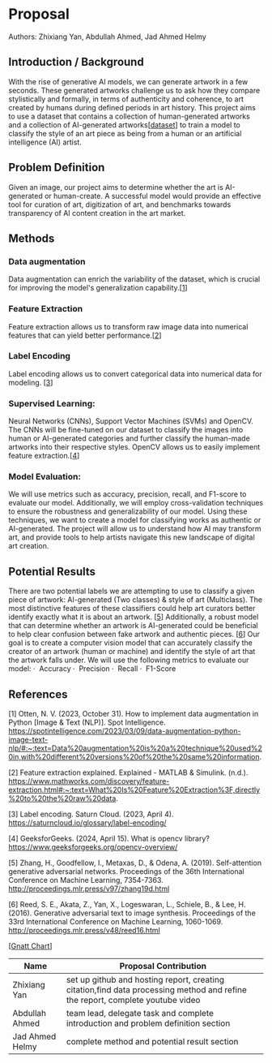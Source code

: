 # Proposal

Authors: Zhixiang Yan, Abdullah Ahmed, Jad Ahmed Helmy

## Introduction / Background

With the rise of generative AI models, we can generate artwork in a few seconds. These generated artworks challenge us to ask how they compare stylistically and formally, in terms of authenticity and coherence, to art created by humans during defined periods in art history. This project aims to use a dataset that contains a collection of human-generated artworks and a collection of AI-generated artworks[[dataset](https://www.kaggle.com/datasets/superpotato9/dalle-recognition-dataset?select=real)] to train a model to classify the style of an art piece as being from a human or an artificial intelligence (AI) artist.

## Problem Definition

Given an image, our project aims to determine whether the art is AI-generated or human-create. A successful model would provide an effective tool for curation of art, digitization of art, and benchmarks towards transparency of AI content creation in the art market.

## Methods

### Data augmentation

Data augmentation can enrich the variability of the dataset, which is crucial for improving the model's generalization capability.[[1](https://spotintelligence.com/2023/03/09/data-augmentation-python-image-text-nlp/#:~:text=Data%20augmentation%20is%20a%20technique%20used%20in,with%20different%20versions%20of%20the%20same%20information.)]

### Feature Extraction

Feature extraction allows us to transform raw image data into numerical features that can yield better performance.[[2](https://www.mathworks.com/discovery/feature-extraction.html#:~:text=What%20Is%20Feature%20Extraction%3F,directly%20to%20the%20raw%20data.)]

### Label Encoding

Label encoding allows us to convert categorical data into numerical data for modeling. [[3](https://saturncloud.io/glossary/label-encoding/)] 

### Supervised Learning:

Neural Networks (CNNs), Support Vector Machines (SVMs) and OpenCV. The CNNs will be fine-tuned on our dataset to classify the images into human or AI-generated categories and further classify the human-made artworks into their respective styles. OpenCV allows us to easily implement feature extraction.[[4](https://www.geeksforgeeks.org/opencv-overview/)]

### Model Evaluation:
We will use metrics such as accuracy, precision, recall, and F1-score to evaluate our model. Additionally, we will employ cross-validation techniques to ensure the robustness and generalizability of our model.
Using these techniques, we want to create a model for classifying works as authentic or AI-generated. The project will allow us to understand how AI may transform art, and provide tools to help artists navigate this new landscape of digital art creation.

## Potential Results

There are two potential labels we are attempting to use to classify a given piece of artwork: AI-generated (Two classes) & style of art (Multiclass). The most distinctive features of these classifiers could help art curators better identify exactly what it is about an artwork. [[5](http://proceedings.mlr.press/v97/zhang19d.html)]
Additionally, a robust model that can determine whether an artwork is AI-generated could be beneficial to help clear confusion between fake artwork and authentic pieces. [[6](http://proceedings.mlr.press/v48/reed16.html)]
Our goal is to create a computer vision model that can accurately classify the creator of an artwork (human or machine) and identify the style of art that the artwork falls under.
We will use the following metrics to evaluate our model:
·  	Accuracy
·  	Precision
·  	Recall
·  	F1-Score

## References

[1] Otten, N. V. (2023, October 31). How to implement data augmentation in Python [Image & Text (NLP)]. Spot Intelligence. https://spotintelligence.com/2023/03/09/data-augmentation-python-image-text-nlp/#:~:text=Data%20augmentation%20is%20a%20technique%20used%20in,with%20different%20versions%20of%20the%20same%20information. 

[2] Feature extraction explained. Explained - MATLAB & Simulink. (n.d.). https://www.mathworks.com/discovery/feature-extraction.html#:~:text=What%20Is%20Feature%20Extraction%3F,directly%20to%20the%20raw%20data.

[3] Label encoding. Saturn Cloud. (2023, April 4). https://saturncloud.io/glossary/label-encoding/

[4] GeeksforGeeks. (2024, April 15). What is opencv library? https://www.geeksforgeeks.org/opencv-overview/

[5] Zhang, H., Goodfellow, I., Metaxas, D., & Odena, A. (2019). Self-attention generative adversarial networks. Proceedings of the 36th International Conference on Machine Learning, 7354-7363. http://proceedings.mlr.press/v97/zhang19d.html

[6] Reed, S. E., Akata, Z., Yan, X., Logeswaran, L., Schiele, B., & Lee, H. (2016). Generative adversarial text to image synthesis. Proceedings of the 33rd International Conference on Machine Learning, 1060-1069. http://proceedings.mlr.press/v48/reed16.html

[[Gnatt Chart](https://gtvault-my.sharepoint.com/:x:/g/personal/aahmed325_gatech_edu/EX_WzZorNqpOsYLy_TFPWeMBmku716cK_ZE9_tpJgMufSA?e=tWEBQl)]


| Name          | Proposal Contribution |
|---------------|-----------------------------------------------------------------------------------------------------------------------------|
| Zhixiang Yan  |set up github and hosting report, creating citation,find data processing method and refine the report, complete youtube video|
| Abdullah Ahmed|team lead, delegate task and complete introduction and problem definition section                                            |
|Jad Ahmed Helmy|complete method and potential result section                                                                                 |